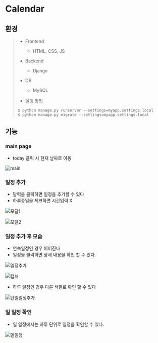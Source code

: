 # Calendar

## 환경

> - Frontend
>   - HTML, CSS, JS
> - Backend
>   - Django
> - DB
>   - MySQL
>
> - 실행 방법
>
> ```shell
> $ python manage.py runserver --settings=myapp.settings.local
> $ python manage.py migrate --settings=myapp.settings.local
> ```



## 기능

### main page

- today 클릭 시 현재 날짜로 이동

![main](https://user-images.githubusercontent.com/45934117/67360523-291fcb00-f5a1-11e9-84b6-df83fe701a33.PNG)



### 일정 추가

- 달력을 클릭하면 일정을 추가할 수 있다 
- 하루종일을 체크하면 시간입력 X

![모달1](https://user-images.githubusercontent.com/45934117/67360636-6be1a300-f5a1-11e9-9861-33f7f202dc53.PNG)

![모달2](https://user-images.githubusercontent.com/45934117/67360671-8451bd80-f5a1-11e9-868c-297d1211f329.PNG)



### 일정 추가 후 모습

- 연속일정인 경우 이어진다
- 일정을 클릭하면 상세 내용을 확인 할 수 있다.

![일정추가](https://user-images.githubusercontent.com/45934117/67360750-a9dec700-f5a1-11e9-8da9-b85f2371d1d8.PNG)

![캡처](https://user-images.githubusercontent.com/45934117/67360841-edd1cc00-f5a1-11e9-8935-c24398b62683.PNG)

- 하루 일정인 경우 다른 색깔로 확인 할 수 있다

![단일일정추가](https://user-images.githubusercontent.com/45934117/67360912-1c4fa700-f5a2-11e9-8629-4a5284abb58d.PNG)



### 일 일정 확인

- 일 일정에서는 하루 단위로 일정을 확인할 수 있다.

![일일정](https://user-images.githubusercontent.com/45934117/67360962-42754700-f5a2-11e9-87f8-1cd23ba2a644.PNG)